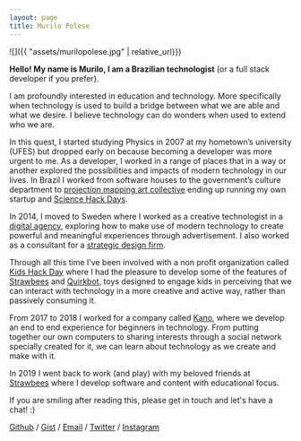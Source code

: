 ```yaml
---
layout: page
title: Murilo Polese
---
```


![]({{ "assets/murilopolese.jpg" | relative_url}})

**Hello! My name is Murilo, I am a Brazilian technologist** (or a full stack developer if you prefer).

I am profoundly interested in education and technology. More specifically when technology is used to build a bridge between what we are able and what we desire. I believe technology can do wonders when used to extend who we are.

In this quest, I started studying Physics in 2007 at my hometown’s university (UFES) but dropped early on because becoming a developer was more urgent to me. As a developer, I worked in a range of places that in a way or another explored the possibilities and impacts of modern technology in our lives. In Brazil I worked from software houses to the government’s culture department to [projection mapping art collective](https://www.youtube.com/watch?v=Cp4usRl-nSg) ending up running my own startup and [Science Hack Days](http://sciencehackday.org/ambassador/).

In 2014, I moved to Sweden where I worked as a creative technologist in a [digital agency](https://oakwood.se/), exploring how to make use of modern technology to create powerful and meaningful experiences through advertisement. I also worked as a consultant for a [strategic design firm](https://www.designit.com/).

Through all this time I’ve been involved with a non profit organization called [Kids Hack Day](http://www.kidshackday.com/) where I had the pleasure to develop some of the features of [Strawbees](https://strawbees.com/) and [Quirkbot](https://www.quirkbot.com/), toys designed to engage kids in perceiving that we can interact with technology in a more creative and active way, rather than passively consuming it.

From 2017 to 2018 I worked for a company called [Kano](https://kano.me/), where we develop an end to end experience for beginners in technology. From putting together our own computers to sharing interests through a social network specially created for it, we can learn about technology as we create and make with it.

In 2019 I went back to work (and play) with my beloved friends at [Strawbees](https://strawbees.com/) where I develop software and content with educational focus.

If you are smiling after reading this, please get in touch and let's have a chat! :)

[Github](https://github.com/murilopolese) / [Gist](https://gist.github.com/murilopolese) / [Email](maito:murilopolese+dotcom@gmail.com) / [Twitter](https://twitter.com/twitter) / [Instagram](https://instagram.com/murilopolese)
